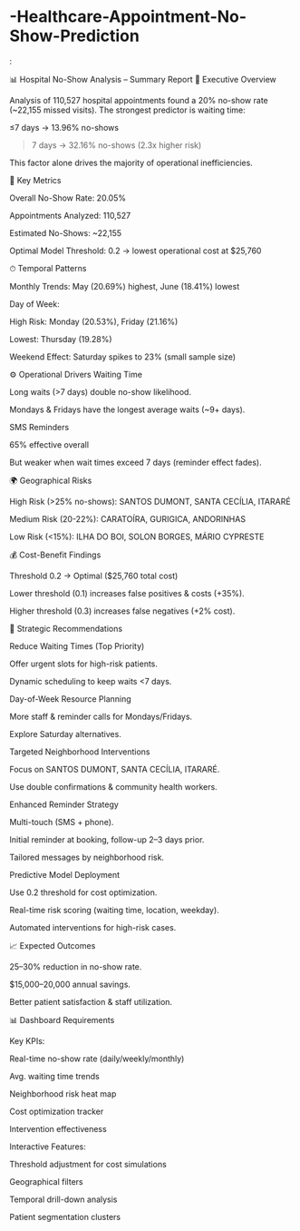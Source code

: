 # -Healthcare-Appointment-No-Show-Prediction
:

📊 Hospital No-Show Analysis – Summary Report
🚀 Executive Overview

Analysis of 110,527 hospital appointments found a 20% no-show rate (~22,155 missed visits).
The strongest predictor is waiting time:

≤7 days → 13.96% no-shows

>7 days → 32.16% no-shows (2.3x higher risk)

This factor alone drives the majority of operational inefficiencies.

🔑 Key Metrics

Overall No-Show Rate: 20.05%

Appointments Analyzed: 110,527

Estimated No-Shows: ~22,155

Optimal Model Threshold: 0.2 → lowest operational cost at $25,760

⏱ Temporal Patterns

Monthly Trends: May (20.69%) highest, June (18.41%) lowest

Day of Week:

High Risk: Monday (20.53%), Friday (21.16%)

Lowest: Thursday (19.28%)

Weekend Effect: Saturday spikes to 23% (small sample size)

⚙️ Operational Drivers
Waiting Time

Long waits (>7 days) double no-show likelihood.

Mondays & Fridays have the longest average waits (~9+ days).

SMS Reminders

65% effective overall

But weaker when wait times exceed 7 days (reminder effect fades).

🌍 Geographical Risks

High Risk (>25% no-shows): SANTOS DUMONT, SANTA CECÍLIA, ITARARÉ

Medium Risk (20-22%): CARATOÍRA, GURIGICA, ANDORINHAS

Low Risk (<15%): ILHA DO BOI, SOLON BORGES, MÁRIO CYPRESTE

💰 Cost-Benefit Findings

Threshold 0.2 → Optimal ($25,760 total cost)

Lower threshold (0.1) increases false positives & costs (+35%).

Higher threshold (0.3) increases false negatives (+2% cost).

🎯 Strategic Recommendations

Reduce Waiting Times (Top Priority)

Offer urgent slots for high-risk patients.

Dynamic scheduling to keep waits <7 days.

Day-of-Week Resource Planning

More staff & reminder calls for Mondays/Fridays.

Explore Saturday alternatives.

Targeted Neighborhood Interventions

Focus on SANTOS DUMONT, SANTA CECÍLIA, ITARARÉ.

Use double confirmations & community health workers.

Enhanced Reminder Strategy

Multi-touch (SMS + phone).

Initial reminder at booking, follow-up 2–3 days prior.

Tailored messages by neighborhood risk.

Predictive Model Deployment

Use 0.2 threshold for cost optimization.

Real-time risk scoring (waiting time, location, weekday).

Automated interventions for high-risk cases.

📈 Expected Outcomes

25–30% reduction in no-show rate.

$15,000–20,000 annual savings.

Better patient satisfaction & staff utilization.

📊 Dashboard Requirements

Key KPIs:

Real-time no-show rate (daily/weekly/monthly)

Avg. waiting time trends

Neighborhood risk heat map

Cost optimization tracker

Intervention effectiveness

Interactive Features:

Threshold adjustment for cost simulations

Geographical filters

Temporal drill-down analysis

Patient segmentation clusters
